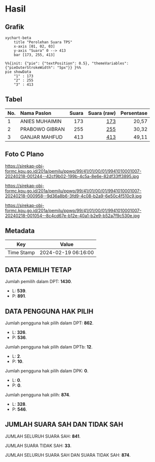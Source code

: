 # Hasil

## Grafik

```mermaid
xychart-beta
    title "Perolehan Suara TPS"
    x-axis [01, 02, 03]
    y-axis "Suara" 0 --> 413
    bar [173, 255, 413]
```

```mermaid
%%{init: {"pie": {"textPosition": 0.5}, "themeVariables": {"pieOuterStrokeWidth": "5px"}} }%%
pie showData
    "1" : 173
    "2" : 255
    "3" : 413
```

## Tabel

| No. | Nama Paslon    | Suara | Suara (raw) | Persentase |
|:--- |:-------------- | -----:| -----------:| ----------:|
| 1   | ANIES MUHAIMIN | 173   | [173][p-1]  | 20,57      |
| 2   | PRABOWO GIBRAN | 255   | [255][p-2]  | 30,32      |
| 3   | GANJAR MAHFUD  | 413   | [413][p-3]  | 49,11      |


[p-1]: https://github.com/gigit-pemilu/pemilu-2024-99-luar-negeri/blob/main/pilpres/hitung-suara/sub/99-luar-negeri/sub/41-frankfurt-jerman/sub/01-frankfurt-jerman/sub/0001-frankfurt-jerman/sub/007-pos-002/sub/paslon-1.txt
[p-2]: https://github.com/gigit-pemilu/pemilu-2024-99-luar-negeri/blob/main/pilpres/hitung-suara/sub/99-luar-negeri/sub/41-frankfurt-jerman/sub/01-frankfurt-jerman/sub/0001-frankfurt-jerman/sub/007-pos-002/sub/paslon-2.txt
[p-3]: https://github.com/gigit-pemilu/pemilu-2024-99-luar-negeri/blob/main/pilpres/hitung-suara/sub/99-luar-negeri/sub/41-frankfurt-jerman/sub/01-frankfurt-jerman/sub/0001-frankfurt-jerman/sub/007-pos-002/sub/paslon-3.txt

## Foto C Plano

https://sirekap-obj-formc.kpu.go.id/201a/pemilu/ppwp/99/41/01/00/01/9941010001007-20240218-001244--42cf9b02-199b-4c5a-8e6e-82df33ff3895.jpg

https://sirekap-obj-formc.kpu.go.id/201a/pemilu/ppwp/99/41/01/00/01/9941010001007-20240218-000958--9d36a8b6-3fd9-4c08-b2a9-6e50c4f510c9.jpg

https://sirekap-obj-formc.kpu.go.id/201a/pemilu/ppwp/99/41/01/00/01/9941010001007-20240218-001054--8c4cd67e-b12e-40a1-b2e9-b52a7f9c530e.jpg


## Metadata

| Key        | Value               |
| ---------- | ------------------- |
| Time Stamp | 2024-02-19 06:16:00 |


## DATA PEMILIH TETAP

Jumlah pemilih dalam DPT: **1430**.
 * L: **539**.
 * P: **891**.

## DATA PENGGUNA HAK PILIH

Jumlah pengguna hak pilih dalam DPT: **862**.
 * L: **326**.
 * P: **536**.

Jumlah pengguna hak pilih dalam DPTb: **12**.
 * L: **2**.
 * P: **10**.

Jumlah pengguna hak pilih dalam DPK: **0**.
 * L: **0**.
 * P: **0**.

Jumlah pengguna hak pilih: **874**.
 * L: **328**.
 * P: **546**.

## JUMLAH SUARA SAH DAN TIDAK SAH

JUMLAH SELURUH SUARA SAH: **841**.

JUMLAH SUARA TIDAK SAH: **33**.

JUMLAH SELURUH SUARA SAH DAN SUARA TIDAK SAH: **874**.


